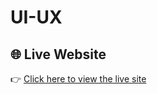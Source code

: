 # UI-UX
## 🌐 Live Website
👉 [Click here to view the live site](https://arushi-prog.github.io/UI-UX/)
